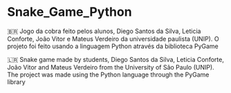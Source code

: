 # Snake_Game_Python
🇧🇷 Jogo da cobra feito pelos alunos, Diego Santos da Silva, Leticia Conforte, João Vitor e Mateus Verdeiro da universidade paulista (UNIP). O projeto foi feito usando a linguagem Python através da biblioteca PyGame


🇱🇷 Snake game made by students, Diego Santos da Silva, Leticia Conforte, João Vitor and Mateus Verdeiro from the University of São Paulo (UNIP). The project was made using the Python language through the PyGame library
